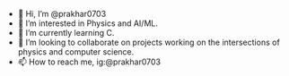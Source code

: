 - 👋 Hi, I’m @prakhar0703
- 👀 I’m interested in Physics and AI/ML.
- 🌱 I’m currently learning C.
- 💞️ I’m looking to collaborate on projects working on the intersections of physics and computer science.
- 📫 How to reach me, ig:@prakhar0703

<!---
prakhar0703/prakhar0703 is a ✨ special ✨ repository because its `README.md` (this file) appears on your GitHub profile.
You can click the Preview link to take a look at your changes.
--->
